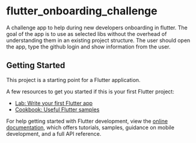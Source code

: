 # flutter_onboarding_challenge

A challenge app to help during new developers onboarding in flutter. The goal of the app is to use as selected libs without the overhead of understanding them in an existing project structure. The user should open the app, type the github login and show information from the user.

## Getting Started

This project is a starting point for a Flutter application.

A few resources to get you started if this is your first Flutter project:

- [Lab: Write your first Flutter app](https://docs.flutter.dev/get-started/codelab)
- [Cookbook: Useful Flutter samples](https://docs.flutter.dev/cookbook)

For help getting started with Flutter development, view the
[online documentation](https://docs.flutter.dev/), which offers tutorials,
samples, guidance on mobile development, and a full API reference.
